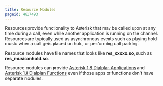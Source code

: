 ```yaml
---
title: Resource Modules
pageid: 4817493
---
```


Resources provide functionality to Asterisk that may be called upon at any time during a call, even while another application is running on the channel. Resources are typically used as asynchronous events such as playing hold music when a call gets placed on hold, or performing call parking.

Resource modules have file names that looks like **res_xxxxx.so**, such as **res_musiconhold.so**.

Resource modules can provide [Asterisk 1.8 Dialplan Applications](/Asterisk-1.8-Dialplan-Applications) and [Asterisk 1.8 Dialplan Functions](/Asterisk-1.8-Dialplan-Functions) even if those apps or functions don't have separate modules.

